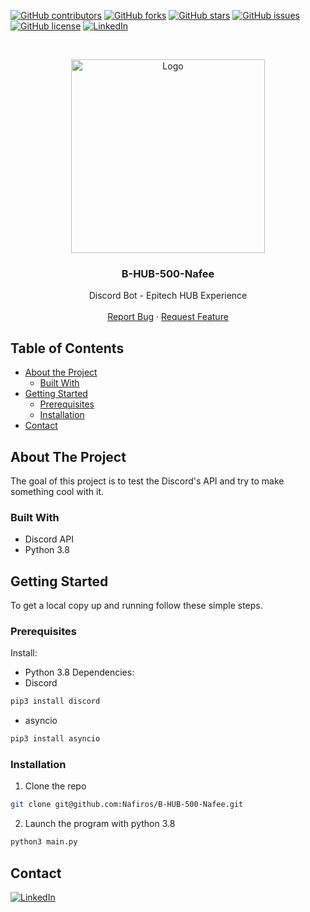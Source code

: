 [![GitHub contributors](https://img.shields.io/github/contributors/Nafiros/B-HUB-500-Nafee?style=for-the-badge)](https://github.com/Nafiros/B-HUB-500-Nafee/graphs/contributors)
[![GitHub forks](https://img.shields.io/github/forks/Nafiros/B-HUB-500-Nafee?style=for-the-badge)](https://github.com/Nafiros/B-HUB-500-Nafee/network)
[![GitHub stars](https://img.shields.io/github/stars/Nafiros/B-HUB-500-Nafee?style=for-the-badge)](https://github.com/Nafiros/B-HUB-500-Nafee/stargazers)
[![GitHub issues](https://img.shields.io/github/issues/Nafiros/B-HUB-500-Nafee?style=for-the-badge)](https://github.com/Nafiros/B-HUB-500-Nafee/issues)
[![GitHub license](https://img.shields.io/github/license/Nafiros/B-HUB-500-Nafee?style=for-the-badge)](https://github.com/Nafiros/B-HUB-500-Nafee)
[![LinkedIn][linkedin-shield]][linkedin-url]



<!-- PROJECT LOGO -->
<br />
<p align="center">
  <a>
    <img src="https://upload.wikimedia.org/wikipedia/commons/d/dd/Discord.png" alt="Logo" width="310" height="310">
  </a>

  <h3 align="center">B-HUB-500-Nafee</h3>

  <p align="center">
    Discord Bot - Epitech HUB Experience
    <br />
    <br />
    <a href="https://github.com/Nafiros/B-HUB-500-Nafee/issues">Report Bug</a>
    ·
    <a href="https://github.com/Nafiros/B-HUB-500-Nafee/issues">Request Feature</a>
  </p>
</p>



<!-- TABLE OF CONTENTS -->
## Table of Contents

* [About the Project](#about-the-project)
  * [Built With](#built-with)
* [Getting Started](#getting-started)
  * [Prerequisites](#prerequisites)
  * [Installation](#installation)
* [Contact](#contact)



<!-- ABOUT THE PROJECT -->
## About The Project

The goal of this project is to test the Discord's API and try to make something cool with it.


### Built With

* Discord API
* Python 3.8


<!-- GETTING STARTED -->
## Getting Started

To get a local copy up and running follow these simple steps.

### Prerequisites

Install:
* Python 3.8
Dependencies:
* Discord
```sh
pip3 install discord
```
* asyncio
```sh
pip3 install asyncio
```

### Installation

1. Clone the repo
```sh
git clone git@github.com:Nafiros/B-HUB-500-Nafee.git
```
2. Launch the program with python 3.8
```sh
python3 main.py
```



<!-- CONTACT -->
## Contact

[![LinkedIn][linkedin-shield]][linkedin-url] 





<!-- MARKDOWN LINKS & IMAGES -->
[linkedin-shield]: https://img.shields.io/badge/-LinkedIn-black.svg?style=for-the-badge&logo=linkedin&colorB=555
[linkedin-url]: https://www.linkedin.com/in/jean-gaillon-954018153/
